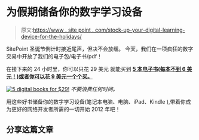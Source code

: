 # 为假期储备你的数字学习设备

> 原文:[https://www . site point . com/stock-up-your-digital-learning-device-for-the-holidays/](https://www.sitepoint.com/stock-up-your-digital-learning-device-for-the-holidays/)

SitePoint 圣诞节倒计时接近尾声，但决不会放缓。
今天，我们在一项疯狂的数字交易中开放了我们的电子包/电子书/pdf！

在接下来的 24 小时里，你可以只花 29 美元
就能买到 **[5 本电子书(每本不到 6 美元！)或者你可以花 9 美元一个个买。](https://www.sitepoint.com/blog/)**

[![5 digital books for $29!](../Images/91876404ff2c01d198eccbd4c80f3cb6.png)](https://www.sitepoint.com/blog/) 
*不要浪费任何时间。*

用这些好书储备你的数字学习设备(笔记本电脑、电脑、iPad、Kindle ),带着你成为更好的网络开发者所需的一切开始 2012 年吧！

## 分享这篇文章